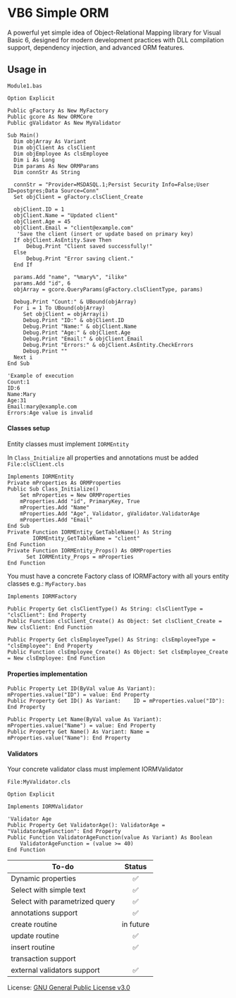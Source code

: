 # VB6 Simple ORM

A powerful yet simple idea of Object-Relational Mapping library for Visual Basic 6, designed for modern development practices with DLL compilation support, dependency injection, and advanced ORM features.

## Usage in 
`Module1.bas`
```vb6
Option Explicit

Public gFactory As New MyFactory
Public gcore As New ORMCore
Public gValidator As New MyValidator

Sub Main()
  Dim objArray As Variant
  Dim objClient As clsClient
  Dim objEmployee As clsEmployee
  Dim i As Long
  Dim params As New ORMParams
  Dim connStr As String
  
  connStr = "Provider=MSDASQL.1;Persist Security Info=False;User ID=postgres;Data Source=Conn"
  Set objClient = gFactory.clsClient_Create

  objClient.ID = 1
  objClient.Name = "Updated client"
  objClient.Age = 45
  objClient.Email = "client@example.com"
   'Save the client (insert or update based on primary key)
  If objClient.AsEntity.Save Then
      Debug.Print "Client saved successfully!"
  Else
      Debug.Print "Error saving client."
  End If

  params.Add "name", "%mary%", "ilike"
  params.Add "id", 6
  objArray = gcore.QueryParams(gFactory.clsClientType, params)
  
  Debug.Print "Count:" & UBound(objArray)
  For i = 1 To UBound(objArray)
     Set objClient = objArray(i)
     Debug.Print "ID:" & objClient.ID
     Debug.Print "Name:" & objClient.Name
     Debug.Print "Age:" & objClient.Age
     Debug.Print "Email:" & objClient.Email
     Debug.Print "Errors:" & objClient.AsEntity.CheckErrors
     Debug.Print ""
  Next i
End Sub

'Example of execution
Count:1
ID:6
Name:Mary
Age:31
Email:mary@example.com
Errors:Age value is invalid
```

#### Classes setup
Entity classes must implement `IORMEntity`

In `Class_Initialize` all properties and annotations must be added
`File:clsClient.cls`
```vb6
Implements IORMEntity
Private mProperties As ORMProperties
Public Sub Class_Initialize()
    Set mProperties = New ORMProperties
    mProperties.Add "id", PrimaryKey, True
    mProperties.Add "Name"
    mProperties.Add "Age", Validator, gValidator.ValidatorAge
    mProperties.Add "Email"   
End Sub
Private Function IORMEntity_GetTableName() As String
        IORMEntity_GetTableName = "client"
End Function
Private Function IORMEntity_Props() As ORMProperties
      Set IORMEntity_Props = mProperties
End Function
```
You must have a concrete Factory class of IORMFactory with all yours entity classes e.g.: `MyFactory.bas`

```vb6
Implements IORMFactory

Public Property Get clsClientType() As String: clsClientType = "clsClient": End Property
Public Function clsClient_Create() As Object: Set clsClient_Create = New clsClient: End Function

Public Property Get clsEmployeeType() As String: clsEmployeeType = "clsEmployee": End Property
Public Function clsEmployee_Create() As Object: Set clsEmployee_Create = New clsEmployee: End Function
```

#### Properties implementation
```vb6
Public Property Let ID(ByVal value As Variant):    mProperties.value("ID") = value: End Property
Public Property Get ID() As Variant:    ID = mProperties.value("ID"): End Property

Public Property Let Name(ByVal value As Variant): mProperties.value("Name") = value: End Property
Public Property Get Name() As Variant: Name = mProperties.value("Name"): End Property
```
#### Validators 
Your concrete validator class must implement IORMValidator

`File:MyValidator.cls`
```vb6
Option Explicit

Implements IORMValidator

'Validator Age
Public Property Get ValidatorAge(): ValidatorAge = "ValidatorAgeFunction": End Property
Public Function ValidatorAgeFunction(value As Variant) As Boolean
    ValidatorAgeFunction = (value >= 40)
End Function
```

| To-do | Status |
| --- | :---: |
| Dynamic properties  | :white_check_mark: |
| Select with simple text  | :white_check_mark: |
| Select with parametrized query|  :white_check_mark: |
| annotations support| :white_check_mark: |
| create routine| in future|
| update routine|:white_check_mark:|
| insert routine|:white_check_mark:|
| transaction support||
| external validators support| :white_check_mark: |

License: [GNU General Public License v3.0](LICENSE)
